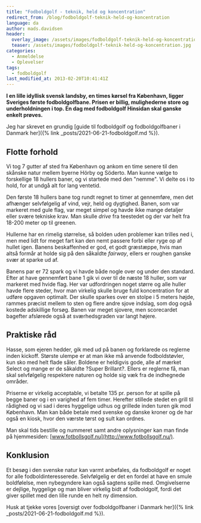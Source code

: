 ```yaml
---
title: "Fodboldgolf - teknik, held og koncentration"
redirect_from: /blog/fodboldgolf-teknik-held-og-koncentration
language: da
author: mads.davidsen
header:
  overlay_image: /assets/images/fodboldgolf-teknik-held-og-koncentration.jpg
  teaser: /assets/images/fodboldgolf-teknik-held-og-koncentration.jpg
categories:
  - Anmeldelse
  - Oplevelser
tags:
  - fodboldgolf
last_modified_at: 2013-02-20T10:41:41Z
---
```


**I en lille idyllisk svensk landsby, en times kørsel fra København, ligger Sveriges første fodboldgolfbane. Prisen er billig, mulighederne store og underholdningen i top. En dag med fodboldgolf Hinsidan skal ganske enkelt prøves.**

Jeg har skrevet en grundig [guide til fodboldgolf og fodboldgolfbaner i Danmark her]({% link _posts/2021-06-21-fodboldgolf.md %}).

## Flotte forhold

Vi tog 7 gutter af sted fra København og ankom en time senere til den skånske natur mellem byerne Hörby og Söderto. Man kunne vælge to forskellige 18 hullers baner, og vi startede med den "nemme". Vi delte os i to hold, for at undgå alt for lang ventetid.

Den første 18 hullers bane tog rundt regnet to timer at gennemføre, men det afhænger selvfølgelig af vind, vejr, held og dygtighed. Banen, som var markeret med gule flag, var meget simpel og havde ikke mange detaljer eller svære tekniske krav. Man skulle _drive_ fra teestedet og der var helt fra 18-200 meter op til greenen.

Hullerne har en rimelig størrelse, så bolden uden problemer kan trilles ned i, men med lidt for meget fart kan den nemt passere forbi eller ryge op af hullet igen. Banens beskaffenhed er god, et godt græstæppe, hvis man altså formår at holde sig på den såkaldte _fairway_, ellers er roughen ganske svær at sparke ud af.

Banens par er 72 spark og vi havde både nogle over og under den standard. Efter at have gennemført bane 1 gik vi over til de næste 18 huller, som var markeret med hvide flag. Her var udfordringen noget større og alle huller havde flere steder, hvor man virkelig skulle bruge fuld koncentration for at udføre opgaven optimalt. Der skulle sparkes over en stolpe i 5 meters højde, rammes præcist mellem to sten og flere andre sjove indslag, som dog også kostede adskillige forsøg. Banen var meget sjovere, men scorecardet bagefter afslørede også at sværhedsgraden var langt højere.

## Praktiske råd

Hasse, som ejeren hedder, gik med ud på banen og forklarede os reglerne inden kickoff. Største ulempe er at man ikke må anvende fodboldstøvler, kun sko med helt flade såler. Boldene er heldigvis gode, alle af mærket Select og mange er de såkaldte ?Super Brillant?. Ellers er reglerne få, man skal selvfølgelig respektere naturen og holde sig væk fra de indhegnede områder.

Priserne er virkelig acceptable, vi betalte 135 pr. person for at spille på begge baner og i en varighed af fem timer. Herefter stillede stedet en grill til rådighed og vi sad i deres hyggelige udhus og grillede inden turen gik mod København. Man kan både betale med svenske og danske kroner og de har også en kiosk, hvor den værste tørst og sult kan ordnes.

Man skal tids bestille og nummeret samt andre oplysninger kan man finde på hjemmesiden: [www.fotbollsgolf.nu](http://www.fotbollsgolf.nu/).

## Konklusion

Et besøg i den svenske natur kan varmt anbefales, da fodboldgolf er noget for alle fodboldinteresserede. Selvfølgelig er det en fordel at have en smule boldfølelse, men nybegyndere kan også sagtens spille med. Omgivelserne er dejlige, hyggelige og man bliver virkelig bidt af fodboldgolf, fordi det giver spillet med den lille runde en helt ny dimension.

Husk at tjekke vores [oversigt over fodboldgolfbaner i Danmark her]({% link _posts/2021-06-21-fodboldgolf.md %}).
